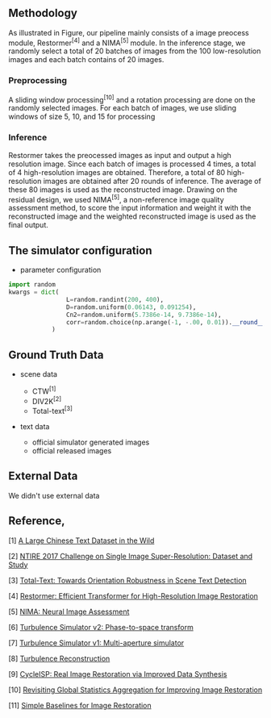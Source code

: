 ## Methodology

As illustrated in Figure, our pipeline mainly consists of a image preocess module, Restormer<sup>[4]</sup> and a NIMA<sup>[5]</sup> module. In the inference stage, we randomly select a total of 20 batches of images from the 100 low-resolution images and each batch contains of 20 images. 

### Preprocessing
A sliding window processing<sup>[10]</sup> and a rotation processing are done on the randomly selected images. For each batch of images, we use sliding windows of size 5, 10, and 15 for processing

### Inference
Restormer takes the preocessed images as input and output a high resolution image. Since each batch of images is processed 4 times, a total of 4 high-resolution images are obtained. Therefore, a total of 80 high-resolution images are obtained after 20 rounds of inference. The average of these 80 images is used as the reconstructed image. Drawing on the residual design, we used NIMA<sup>[5]</sup>, a non-reference image quality assessment method, to score the input information and weight it with the reconstructed image and the weighted reconstructed image is used as the final output.


## The simulator configuration
- parameter configuration
```python
import random
kwargs = dict(
                L=random.randint(200, 400),
                D=random.uniform(0.06143, 0.091254),
                Cn2=random.uniform(5.7386e-14, 9.7386e-14),
                corr=random.choice(np.arange(-1, -.00, 0.01)).__round__(3),
            )   
```

## Ground Truth Data
- scene data
    + CTW<sup>[1]</sup>
    + DIV2K<sup>[2]</sup>
    + Total-text<sup>[3]</sup>

- text data
    + official simulator generated images
    + official released images


## External Data
We didn't use external data 



## Reference,
[1] [A Large Chinese Text Dataset in the Wild](https://ctwdataset.github.io/)

[2] [NTIRE 2017 Challenge on Single Image Super-Resolution: Dataset and Study](https://data.vision.ee.ethz.ch/cvl/DIV2K/)

[3] [Total-Text: Towards Orientation Robustness in Scene Text Detection](https://github.com/cs-chan/Total-Text-Dataset)

[4] [Restormer: Efficient Transformer for High-Resolution Image Restoration](https://arxiv.org/abs/2111.09881)

[5] [NIMA: Neural Image Assessment](https://arxiv.org/abs/1709.05424)

[6] [Turbulence Simulator v2: Phase-to-space transform](https://engineering.purdue.edu/ChanGroup/project_turbulence.html)

[7] [Turbulence Simulator v1: Multi-aperture simulator](https://engineering.purdue.edu/ChanGroup/project_turbulence.html)

[8] [Turbulence Reconstruction](https://engineering.purdue.edu/ChanGroup/project_turbulence.html)

[9] [CycleISP: Real Image Restoration via Improved Data Synthesis](https://arxiv.org/abs/2003.07761)

[10] [Revisiting Global Statistics Aggregation for Improving Image Restoration](https://arxiv.org/pdf/2112.04491.pdf)

[11] [Simple Baselines for Image Restoration](https://arxiv.org/abs/2204.04676)
